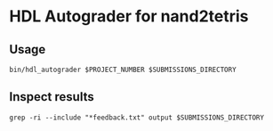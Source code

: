 # HDL Autograder for nand2tetris

## Usage
`bin/hdl_autograder $PROJECT_NUMBER $SUBMISSIONS_DIRECTORY`

## Inspect results
`grep -ri --include "*feedback.txt" output $SUBMISSIONS_DIRECTORY`
